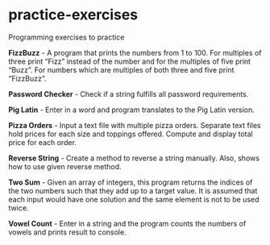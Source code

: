 # practice-exercises
Programming exercises to practice

**FizzBuzz** - A program that prints the numbers from 1 to 100. For multiples of three print “Fizz” instead of the number and for the multiples of five print “Buzz”. For numbers which are multiples of both three and five print “FizzBuzz”.

**Password Checker** - Check if a string fulfills all password requirements. 

**Pig Latin** - Enter in a word and program translates to the Pig Latin version.

**Pizza Orders** - Input a text file with multiple pizza orders. Separate text files hold prices for each size and toppings offered. Compute and display total price for each order.

**Reverse String** - Create a method to reverse a string manually. Also, shows how to use given reverse method.

**Two Sum** - Given an array of integers, this program returns the indices of the two numbers such that they add up to a target value. It is assumed that each input would have one solution and the same element is not to be used twice. 

**Vowel Count** - Enter in a string and the program counts the numbers of vowels and prints result to console. 
